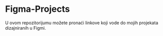 # Figma-Projects
U ovom repozitorijumu možete pronaći linkove koji vode do mojih projekata dizajniranih u Figmi.
